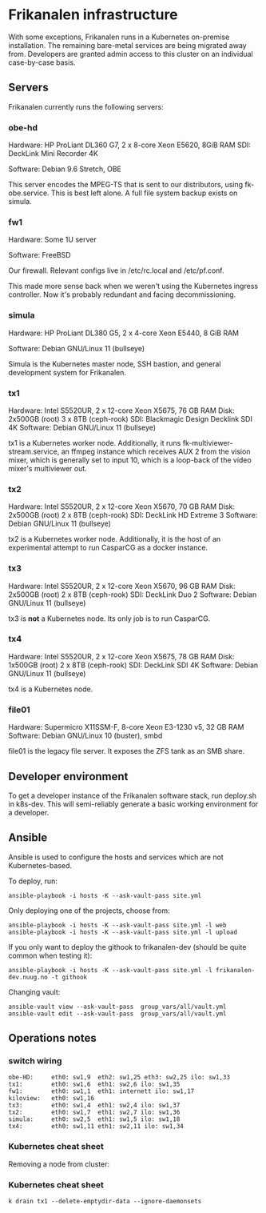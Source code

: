 # Frikanalen infrastructure

With some exceptions, Frikanalen runs in a Kubernetes on-premise installation. The remaining bare-metal services are being migrated away from. Developers are granted admin access to this cluster on an individual case-by-case basis.

## Servers

Frikanalen currently runs the following servers:

### obe-hd

Hardware: HP ProLiant DL360 G7, 2 x 8-core Xeon E5620, 8GiB RAM
SDI: DeckLink Mini Recorder 4K

Software: Debian 9.6 Stretch, OBE

This server encodes the MPEG-TS that is sent to our distributors, using fk-obe.service. This is best left alone. A full file system backup exists on simula.

### fw1

Hardware: Some 1U server

Software: FreeBSD

Our firewall. Relevant configs live in /etc/rc.local and /etc/pf.conf.

This made more sense back when we weren't using the Kubernetes ingress controller. Now it's probably redundant and facing decommissioning.

### simula

Hardware: HP ProLiant DL380 G5, 2 x 4-core Xeon E5440, 8 GiB RAM

Software: Debian GNU/Linux 11 (bullseye)

Simula is the Kubernetes master node, SSH bastion, and general development system for Frikanalen.

### tx1

Hardware: Intel S5520UR, 2 x 12-core Xeon X5675, 76 GB RAM
Disk: 2x500GB (root) 3 x 8TB (ceph-rook) 
SDI: Blackmagic Design Decklink SDI 4K
Software: Debian GNU/Linux 11 (bullseye)

tx1 is a Kubernetes worker node. Additionally, it runs fk-multiviewer-stream.service, an ffmpeg instance which receives AUX 2 from the vision mixer, which is generally set to input 10, which is a loop-back of the video mixer's multiviewer out.

### tx2

Hardware: Intel S5520UR, 2 x 12-core Xeon X5670, 70 GB RAM
Disk: 2x500GB (root) 2 x 8TB (ceph-rook) 
SDI: DeckLink HD Extreme 3
Software: Debian GNU/Linux 11 (bullseye)

tx2 is a Kubernetes worker node. Additionally, it is the host of an experimental attempt to run CasparCG as a docker instance.

### tx3

Hardware: Intel S5520UR, 2 x 12-core Xeon X5670, 96 GB RAM
Disk: 2x500GB (root) 2 x 8TB (ceph-rook) 
SDI: DeckLink Duo 2
Software: Debian GNU/Linux 11 (bullseye)

tx3 is **not** a Kubernetes node. Its only job is to run CasparCG.

### tx4

Hardware: Intel S5520UR, 2 x 12-core Xeon X5675, 78 GB RAM
Disk: 1x500GB (root) 2 x 8TB (ceph-rook) 
SDI: DeckLink SDI 4K
Software: Debian GNU/Linux 11 (bullseye)

tx4 is a Kubernetes node.

### file01

Hardware: Supermicro X11SSM-F, 8-core Xeon E3-1230 v5, 32 GB RAM
Software: Debian GNU/Linux 10 (buster), smbd

file01 is the legacy file server. It exposes the ZFS tank as an SMB share.

## Developer environment

To get a developer instance of the Frikanalen software stack, run deploy.sh in k8s-dev. This will semi-reliably generate a basic working environment for a developer.

## Ansible

Ansible is used to configure the hosts and services which are not Kubernetes-based.

To deploy, run:

    ansible-playbook -i hosts -K --ask-vault-pass site.yml

Only deploying one of the projects, choose from:

    ansible-playbook -i hosts -K --ask-vault-pass site.yml -l web
    ansible-playbook -i hosts -K --ask-vault-pass site.yml -l upload

If you only want to deploy the githook to frikanalen-dev (should be quite common when testing it):

    ansible-playbook -i hosts -K --ask-vault-pass site.yml -l frikanalen-dev.nuug.no -t githook

Changing vault:

    ansible-vault view --ask-vault-pass  group_vars/all/vault.yml
    ansible-vault edit --ask-vault-pass  group_vars/all/vault.yml

## Operations notes

### switch wiring
```
obe-HD:     eth0: sw1,9  eth2: sw1,25 eth3: sw2,25 ilo: sw1,33
tx1:        eth0: sw1,6  eth1: sw2,6 ilo: sw1,35
fw1:        eth0: sw1,1  eth1: internett ilo: sw1,17
kiloview:   eth0: sw1,16
tx3:        eth0: sw1,4  eth1: sw2,4 ilo: sw1,37
tx2:        eth0: sw1,7  eth1: sw2,7 ilo: sw1,36
simula:     eth0: sw2,5  eth1: sw1,5 ilo: sw1,18
tx4:        eth0: sw1,11 eth1: sw2,11 ilo: sw1,34
```

### Kubernetes cheat sheet

Removing a node from cluster:


### Kubernetes cheat sheet

`k drain tx1 --delete-emptydir-data --ignore-daemonsets`

